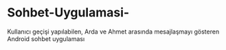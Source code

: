# Sohbet-Uygulamasi-
Kullanıcı geçişi yapılabilen, Arda ve Ahmet arasında mesajlaşmayı gösteren Android sohbet uygulaması
